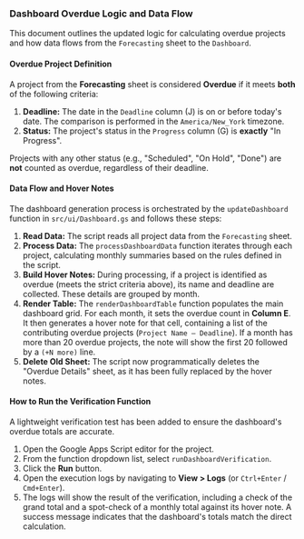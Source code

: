 ### Dashboard Overdue Logic and Data Flow

This document outlines the updated logic for calculating overdue projects and how data flows from the `Forecasting` sheet to the `Dashboard`.

#### Overdue Project Definition

A project from the **Forecasting** sheet is considered **Overdue** if it meets **both** of the following criteria:

1.  **Deadline:** The date in the `Deadline` column (J) is on or before today's date. The comparison is performed in the `America/New_York` timezone.
2.  **Status:** The project's status in the `Progress` column (G) is **exactly** "In Progress".

Projects with any other status (e.g., "Scheduled", "On Hold", "Done") are **not** counted as overdue, regardless of their deadline.

#### Data Flow and Hover Notes

The dashboard generation process is orchestrated by the `updateDashboard` function in `src/ui/Dashboard.gs` and follows these steps:

1.  **Read Data:** The script reads all project data from the `Forecasting` sheet.
2.  **Process Data:** The `processDashboardData` function iterates through each project, calculating monthly summaries based on the rules defined in the script.
3.  **Build Hover Notes:** During processing, if a project is identified as overdue (meets the strict criteria above), its name and deadline are collected. These details are grouped by month.
4.  **Render Table:** The `renderDashboardTable` function populates the main dashboard grid. For each month, it sets the overdue count in **Column E**. It then generates a hover note for that cell, containing a list of the contributing overdue projects (`Project Name — Deadline`). If a month has more than 20 overdue projects, the note will show the first 20 followed by a `(+N more)` line.
5.  **Delete Old Sheet:** The script now programmatically deletes the "Overdue Details" sheet, as it has been fully replaced by the hover notes.

#### How to Run the Verification Function

A lightweight verification test has been added to ensure the dashboard's overdue totals are accurate.

1.  Open the Google Apps Script editor for the project.
2.  From the function dropdown list, select `runDashboardVerification`.
3.  Click the **Run** button.
4.  Open the execution logs by navigating to **View > Logs** (or `Ctrl+Enter` / `Cmd+Enter`).
5.  The logs will show the result of the verification, including a check of the grand total and a spot-check of a monthly total against its hover note. A success message indicates that the dashboard's totals match the direct calculation.